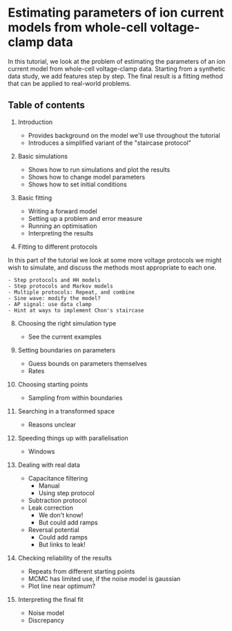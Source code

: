 # Estimating parameters of ion current models from whole-cell voltage-clamp data

In this tutorial, we look at the problem of estimating the parameters of an ion current model from whole-cell voltage-clamp data.
Starting from a synthetic data study, we add features step by step.
The final result is a fitting method that can be applied to real-world problems.


## Table of contents

1. Introduction
   - Provides background on the model we'll use throughout the tutorial
   - Introduces a simplified variant of the "staircase protocol"
   
2. Basic simulations
   - Shows how to run simulations and plot the results
   - Shows how to change model parameters
   - Shows how to set initial conditions

3. Basic fitting
    - Writing a forward model
    - Setting up a problem and error measure
    - Running an optimisation
    - Interpreting the results
    
4. Fitting to different protocols

In this part of the tutorial we look at some more voltage protocols we might wish to simulate, and discuss the methods most appropriate to each one.

    - Step protocols and HH models
    - Step protocols and Markov models
    - Multiple protocols: Repeat, and combine
    - Sine wave: modify the model?
    - AP signal: use data clamp
    - Hint at ways to implement Chon's staircase
8. Choosing the right simulation type
    - See the current examples

5. Setting boundaries on parameters
    - Guess bounds on parameters themselves
    - Rates
    
6. Choosing starting points
    - Sampling from within boundaries

7. Searching in a transformed space
    - Reasons unclear

9. Speeding things up with parallelisation
    - Windows
    
10. Dealing with real data
    - Capacitance filtering
        - Manual
        - Using step protocol
    - Subtraction protocol
    - Leak correction
        - We don't know!
        - But could add ramps
    - Reversal potential
        - Could add ramps
        - But links to leak!

11. Checking reliability of the results
    - Repeats from different starting points
    - MCMC has limited use, if the noise model is gaussian
    - Plot line near optimum?

12. Interpreting the final fit
    - Noise model
    - Discrepancy
    
